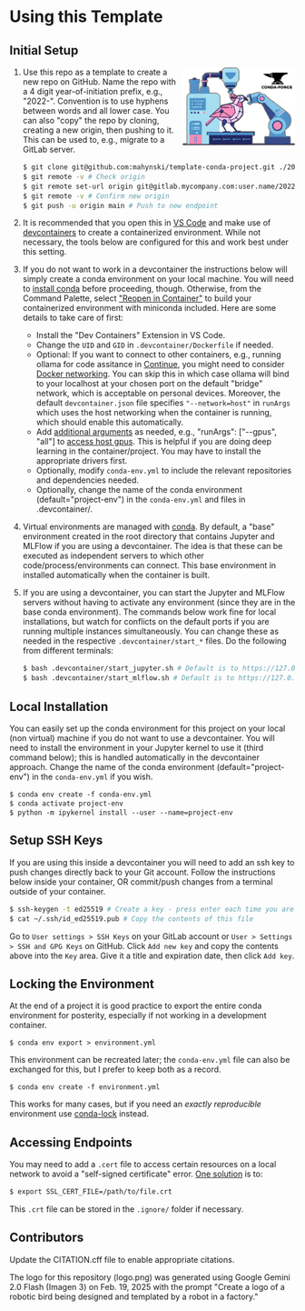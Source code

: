 # Using this Template

## Initial Setup

<img src="logo.png" align="right" width=200 />

1. Use this repo as a template to create a new repo on GitHub. Name the repo with a 4 digit year-of-initiation prefix, e.g., "2022-". Convention is to use hyphens between words and all lower case. You can also "copy" the repo by cloning, creating a new origin, then pushing to it. This can be used to, e.g., migrate to a GitLab server.

   ~~~bash
   $ git clone git@github.com:mahynski/template-conda-project.git ./2022-my-new-project
   $ git remote -v # Check origin
   $ git remote set-url origin git@gitlab.mycompany.com:user.name/2022-my-new-project # Update to new origin
   $ git remote -v # Confirm new origin
   $ git push -u origin main # Push to new endpoint
   ~~~

2. It is recommended that you open this in [VS Code](https://code.visualstudio.com/) and make use of [devcontainers](https://code.visualstudio.com/docs/devcontainers/containers) to create a containerized environment. While not necessary, the tools below are configured for this and work best under this setting.

3. If you do not want to work in a devcontainer the instructions below will simply create a conda environment on your local machine. You will need to [install conda](https://www.anaconda.com/) before proceeding, though. Otherwise, from the Command Palette, select ["Reopen in Container"](https://code.visualstudio.com/docs/devcontainers/containers#_quick-start-open-an-existing-folder-in-a-container) to build your containerized environment with miniconda included. Here are some details to take care of first:

   * Install the "Dev Containers" Extension in VS Code.
   * Change the `UID` and `GID` in `.devcontainer/Dockerfile` if needed.
   * Optional: If you want to connect to other containers, e.g., running ollama for code assitance in [Continue](https://docs.continue.dev/), you might need to consider [Docker networking](https://docs.docker.com/engine/network/tutorials/standalone/). You can skip this in which case ollama will bind to your localhost at your chosen port on the default "bridge" network, which is acceptable on personal devices. Moreover, the default `devcontainer.json` file specifies `"--network=host"` in `runArgs` which uses the host networking when the container is running, which should enable this automatically.
   * Add [additional arguments](https://containers.dev/implementors/json_reference/) as needed, e.g., "runArgs": ["--gpus", "all"] to [access host gpus](https://stackoverflow.com/questions/25185405/using-gpu-from-a-docker-container). This is helpful if you are doing deep learning in the container/project. You may have to install the appropriate drivers first.
   * Optionally, modify `conda-env.yml` to include the relevant repositories and dependencies needed.
   * Optionally, change the name of the conda environment (default="project-env") in the `conda-env.yml` and files in .devcontainer/.

4. Virtual environments are managed with [conda](https://www.anaconda.com/). By default, a "base" environment created in the root directory that contains Jupyter and MLFlow if you are using a devcontainer. The idea is that these can be executed as independent servers to which other code/process/environments can connect. This base environment in installed automatically when the container is built.
     
5. If you are using a devcontainer, you can start the Jupyter and MLFlow servers without having to activate any environment (since they are in the base conda environment). The commands below work fine for local installations, but watch for conflicts on the default ports if you are running multiple instances simultaneously. You can change these as needed in the respective `.devcontainer/start_*` files. Do the following from different terminals:

   ~~~bash
   $ bash .devcontainer/start_jupyter.sh # Default is to https://127.0.0.1:1234
   $ bash .devcontainer/start_mlflow.sh # Default is to https://127.0.0.1:1235
   ~~~
   
## Local Installation

You can easily set up the conda environment for this project on your local (non virtual) machine if you do not want to use a devcontainer. You will need to install the environment in your Jupyter kernel to use it (third command below); this is handled automatically in the devcontainer approach. Change the name of the conda environment (default="project-env") in the `conda-env.yml` if you wish.

```code
$ conda env create -f conda-env.yml
$ conda activate project-env
$ python -m ipykernel install --user --name=project-env
```

## Setup SSH Keys

If you are using this inside a devcontainer you will need to add an ssh key to push changes directly back to your Git account. Follow the instructions below inside your container, OR commit/push changes from a terminal outside of your container.

~~~bash
$ ssh-keygen -t ed25519 # Create a key - press enter each time you are prompted
$ cat ~/.ssh/id_ed25519.pub # Copy the contents of this file 
~~~

Go to `User settings > SSH Keys` on your GitLab account or `User > Settings > SSH and GPG Keys` on GitHub. Click `Add new key` and copy the contents above into the `Key` area.  Give it a title and expiration date, then click `Add key`.

## Locking the Environment

At the end of a project it is good practice to export the entire conda environment for posterity, especially if not working in a development container.

```code
$ conda env export > environment.yml
```

This environment can be recreated later; the `conda-env.yml` file can also be exchanged for this, but I prefer to keep both as a record.
```code
$ conda env create -f environment.yml
```

This works for many cases, but if you need an *exactly reproducible* environment use [conda-lock](https://github.com/conda/conda-lock) instead.

## Accessing Endpoints

You may need to add a `.cert` file to access certain resources on a local network to avoid a "self-signed certificate" error.  [One solution](https://gist.github.com/anhldbk/8ef2d465152dd4b31429725f4534603f) is to:

~~~bash
$ export SSL_CERT_FILE=/path/to/file.crt
~~~

This `.crt` file can be stored in the `.ignore/` folder if necessary.

## Contributors

Update the CITATION.cff file to enable appropriate citations.  

The logo for this repository (logo.png) was generated using Google Gemini 2.0 Flash (Imagen 3) on Feb. 19, 2025 with the prompt "Create a logo of a robotic bird being designed and templated by a robot in a factory."
